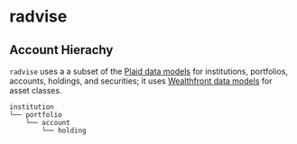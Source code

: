 # radvise

## Account Hierachy

`radvise` uses a a subset of the [Plaid data models](https://plaid.com/docs/api/products/#investments) for institutions, portfolios, accounts, holdings, and securities; it uses [Wealthfront data models](https://research.wealthfront.com/whitepapers/investment-methodology/#2-finding_asset_classes) for asset classes.

```
institution
└── portfolio
    └── account
        └── holding
```